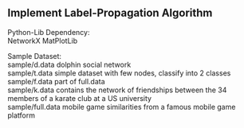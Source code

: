 Implement Label-Propagation Algorithm
---

Python-Lib Dependency:  
    NetworkX
    MatPlotLib

Sample Dataset:  
    sample/d.data       dolphin social network  
    sample/t.data       simple dataset with few nodes, classify into 2 classes
    sample/f.data       part of full.data  
    sample/k.data       contains the network of friendships between the 34 members
                        of a karate club at a US university  
    sample/full.data    mobile game similarities from a famous mobile game platform  
